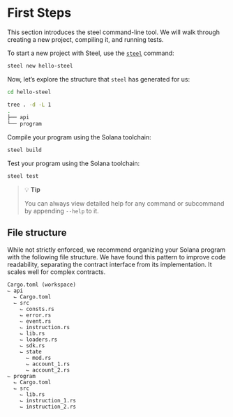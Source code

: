 # First Steps

This section introduces the steel command-line tool. We will walk through creating a new project, compiling it, and running tests.

To start a new project with Steel, use the [`steel`](../reference/steel/steel-new.md) command:

```sh
steel new hello-steel
```

Now, let’s explore the structure that `steel` has generated for us:

```sh
cd hello-steel

tree . -d -L 1
.
├── api
└── program
```

Compile your program using the Solana toolchain:
```sh
steel build
```

Test your program using the Solana toolchain:
```sh
steel test
```

> 💡 **Tip**
>
> You can always view detailed help for any command or subcommand by appending `--help` to it.

## File structure

While not strictly enforced, we recommend organizing your Solana program with the following file structure. We have found this pattern to improve code readability, separating the contract interface from its implementation. It scales well for complex contracts.

```
Cargo.toml (workspace)
⌙ api
  ⌙ Cargo.toml
  ⌙ src
    ⌙ consts.rs
    ⌙ error.rs
    ⌙ event.rs
    ⌙ instruction.rs
    ⌙ lib.rs
    ⌙ loaders.rs
    ⌙ sdk.rs
    ⌙ state
      ⌙ mod.rs
      ⌙ account_1.rs
      ⌙ account_2.rs
⌙ program
  ⌙ Cargo.toml
  ⌙ src
    ⌙ lib.rs
    ⌙ instruction_1.rs
    ⌙ instruction_2.rs
```
